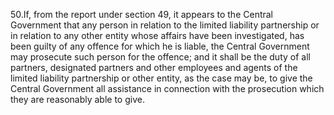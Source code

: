 50.If, from the report under section 49, it appears to the Central Government that any person in relation to the limited liability partnership or in relation to any other entity whose affairs have been investigated, has been guilty of any offence for which he is liable, the Central Government may prosecute such person for the offence; and it shall be the duty of all partners, designated partners and other employees and agents of the limited liability partnership or other entity, as the case may be, to give the Central Government all assistance in connection with the prosecution which they are reasonably able to give.
